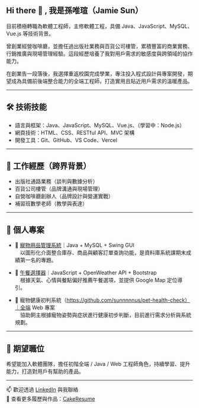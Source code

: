 ## Hi there 👋 , 我是孫唯瑄（Jamie Sun）

目前積極轉職為軟體工程師，主修軟體工程，具備 Java、JavaScript、MySQL、Vue.js 等技術背景。

曾創業經營咖啡廳，並擔任過出版社業務與百貨公司樓管，累積豐富的商業實務、行銷推廣與現場管理經驗。這段經歷培養了我對用戶需求的敏感度與跨領域的協作能力。

在創業告一段落後，我選擇重返校園完成學業，專注投入程式設計與專案開發，期望成為具備前後端整合能力的全端工程師，打造實用且貼近用戶需求的溫暖產品。

---

## 🛠 技術技能

- 語言與框架：Java、JavaScript、MySQL、Vue.js、（學習中：Node.js）
- 網頁技術：HTML、CSS、RESTful API、MVC 架構
- 開發工具：Git、GitHub、VS Code、Vercel

---

## 💼 工作經歷（跨界背景）

- 出版社通路業務（談判與數據分析）
- 百貨公司樓管（品牌溝通與現場管理）
- 自營咖啡廳創辦人（品牌設計與營運實戰）
- 補習班數學老師（教學與表達）

---

## 🧪 個人專案

- 🐾 [寵物用品管理系統](https://github.com/sunnnnnus/pet-shop-management-system)｜Java + MySQL + Swing GUI<br>
　以圖形化介面整合庫存、商品與顧客訂單查詢功能，是資料庫系統課期末成績第一名的專題。

- 🍱 [午餐選擇器](https://github.com/sunnnnnus/lunch-app)｜JavaScript + OpenWeather API + Bootstrap<br>
　根據天氣、心情與餐點偏好推薦午餐選項，並提供 Google Map 定位導引。

- 🧠 寵物健康初判系統（https://github.com/sunnnnnus/pet-health-check）｜全端 Web 專案<br>
　協助飼主根據寵物姿勢與症狀進行健康初步判斷，目前進行需求分析與系統規劃。

---

## 🎯 期望職位

希望能加入軟體團隊，擔任初階全端 / Java / Web 工程師角色，持續學習、提升能力，打造對用戶有幫助的產品。

---

📫 歡迎透過 [LinkedIn](https://linkedin.com/in/sunnnnnus) 與我聯絡  
📁 查看更多履歷與作品：[CakeResume](https://www.cake.me/me/weiweisun)
